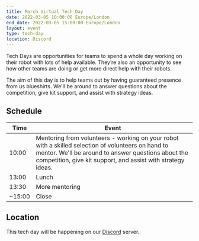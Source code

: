 ```yaml
---
title: March Virtual Tech Day
date: 2022-03-05 10:00:00 Europe/London
end_date: 2022-03-05 15:00:00 Europe/London
layout: event
type: tech-day
location: Discord
---
```


Tech Days are opportunities for teams to spend a whole day working on their robot with lots of help available. They’re also an opportunity to see how other teams are doing or get more direct help with their robots.

The aim of this day is to help teams out by having guaranteed presence from us blueshirts. We'll be around to answer questions about the competition, give kit support, and assist with strategy ideas.

## Schedule

| Time | Event |
|------|-------|
| 10:00 | Mentoring from volunteers - working on your robot with a skilled selection of volunteers on hand to mentor. We'll be around to answer questions about the competition, give kit support, and assist with strategy ideas.
| 13:00 | Lunch
| 13:30 | More mentoring
| ~15:00 | Close

## Location

This tech day will be happening on our [Discord](https://studentrobotics.org/docs/team_admin/discord) server.
